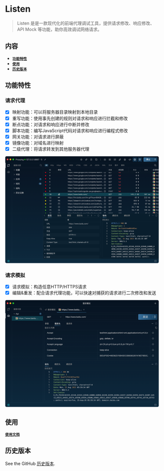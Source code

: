 # Listen
> Listen 是是一款现代化的前端代理调试工具，提供请求修改、响应修改、API Mock 等功能，助你高效调试网络请求。

## 内容

- [**`功能特性`**](#功能特性)
- [**`使用`**](#使用)
- [**`历史版本`**](#功能特性)


## 功能特性

### 请求代理

* [x] 映射功能：可以将服务器目录映射到本地目录
* [x] 重写功能：使用事先创建的规则对请求和响应进行拦截和修改
* [x] 断点功能：对请求和响应进行中断并修改
* [x] 脚本功能：编写JavaScript代码对请求和响应进行编程式修改
* [x] 网关功能：对请求进行屏蔽
* [x] 镜像功能：对域名进行映射
* [x] 二级代理：将请求转发到其他服务器代理

![](doc/img/home/请求代理.png)

### 请求模拟

* [x] 请求模拟：构造任意HTTP/HTTPS请求
* [x] 编辑&重发：配合请求代理功能，可以快速对捕获的请求进行二次修改和发送

![](doc/img/home/请求模拟.png)

## 使用

[**`使用文档`**](https://lisong.hn.cn/)

## 历史版本

See the GitHub [历史版本](https://github.com/wanls4583/listen/releases).
